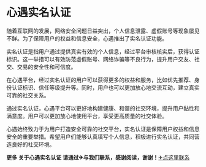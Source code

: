 # 心遇实名认证

随着互联网的发展，网络安全问题日益突出，个人信息泄露、虚假账号等现象屡见不鲜。为了保障用户的权益和信息安全，心遇推出了实名认证功能。

实名认证是指用户通过提供真实有效的个人信息，经过平台审核核实后，获得认证标识。这一举措可以有效防范虚假账号、网络诈骗等不良行为，提升用户交友、社交、交易的安全性和可信度。

在心遇平台，经过实名认证的用户可以获得更多的权益和服务，比如优先推荐、身份认证标识、信任等级提升等。同时，用户也可以更加放心地交流互动，建立真实可靠的社交关系。

通过实名认证，心遇平台可以更好地构建健康、和谐的社交环境，提升用户黏性和满意度。用户可以更加放心地使用平台，享受更高质量的社交体验。

心遇始终致力于为用户打造安全可靠的社交平台，实名认证是保障用户权益和信息安全的重要举措。希望用户们能够认真填写个人信息，积极进行实名认证，共同营造良好的社交环境。

**更多 关于心遇实名认证 请通过✈与我们联系，感谢阅读，谢谢！**[✈点这里联系](https://c.k02.cc)